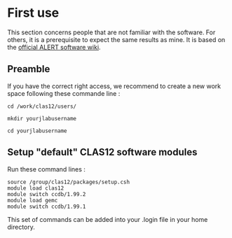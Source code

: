 # First use

This section concerns people that are not familiar with the software. For others, it is a prerequisite to expect the same results as mine. It is based on the [official ALERT software wiki](https://clasweb.jlab.org/wiki/index.php/ALERT_Software_and_Simulations/GEMC_coatjava_setup_on_farm).

## Preamble

If you have the correct right access, we recommend to create a new work space following these commande line :

``` shell
cd /work/clas12/users/
```

``` shell
mkdir yourjlabusername
```

``` shell
cd yourjlabusername 
```

## Setup "default" CLAS12 software modules

Run these command lines :

``` shell
source /group/clas12/packages/setup.csh
module load clas12
module switch ccdb/1.99.2
module load gemc
module switch ccdb/1.99.1
```

This set of commands can be added into your .login file in your home directory.